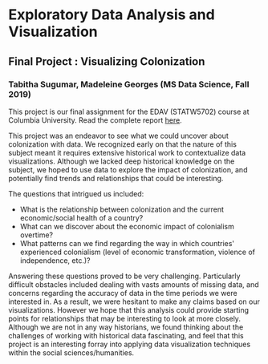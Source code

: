 # Exploratory Data Analysis and Visualization
## Final Project : Visualizing Colonization
### Tabitha Sugumar, Madeleine Georges (MS Data Science, Fall 2019)

This project is our final assignment for the EDAV (STATW5702) course at Columbia University. Read the complete report [here](https://mdlngeorges.github.io/colonization/).

This project was an endeavor to see what we could uncover about colonization with data. We recognized early on that the nature of this subject meant it requires extensive historical work to contextualize data visualizations. Although we lacked deep historical knowledge on the subject, we hoped to use data to explore the impact of colonization, and potentially find trends and relationships that could be interesting.

The questions that intrigued us included:
- What is the relationship between colonization and the current economic/social health of a country?
- What can we discover about the economic impact of colonialism overtime?
- What patterns can we find regarding the way in which countries' experienced colonialism (level of economic transformation, violence of independence, etc.)? 

Answering these questions proved to be very challenging. Particularly difficult obstacles included dealing with vasts amounts of missing data, and concerns regarding the accuracy of data in the time periods we were interested in. As a result, we were hesitant to make any claims based on our visualizations. However we hope that this analysis could provide starting points for relationships that may be interesting to look at more closely. Although we are not in any way historians, we found thinking about the challenges of working with historical data fascinating, and feel that this project is an interesting forray into applying data visualization techniques within the social sciences/humanities.
